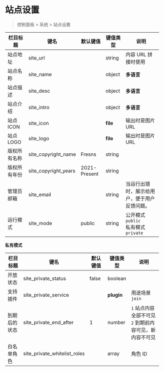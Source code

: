 # 站点设置

> 控制面板 > 系统 > 站点设置

| 栏目标题 | 键名 | 默认键值 | 键值类型 | 说明 |
| --- | --- | --- | --- | --- |
| 站点地址 | site_url |  | string | 内容 URL 拼接时使用 |
| 站点名称 | site_name |  | object | **多语言** |
| 站点描述 | site_desc |  | object | **多语言** |
| 站点介绍 | site_intro |  | object | **多语言** |
| 站点 ICON | site_icon |  | **file** | 输出时是图片 URL |
| 站点 LOGO | site_logo |  | **file** | 输出时是图片 URL |
| 版权所有名称 | site_copyright_name | Fresns | string |  |
| 版权所有年份 | site_copyright_years | 2021-Present | string |  |
| 管理员邮箱 | site_email |  | string | 当运行出错时，展示给用户，便于用户反馈问题。 |
| 运行模式 | site_mode | public | string | 公开模式 `public`<br>私有模式 `private` |

**私有模式**

| 栏目标题 | 键名 | 默认键值 | 键值类型 | 说明 |
| --- | --- | --- | --- | --- |
| 开放状态 | site_private_status | false | boolean |  |
| 支持插件 | site_private_service |  | **plugin** | 用途场景 `join` |
| 到期后的状态 | site_private_end_after | 1 | number | `1` 站点内容全部不可见<br>`2` 到期前内容可见，新内容不可见 |
| 白名单角色 | site_private_whitelist_roles |  | array | 角色 ID |
